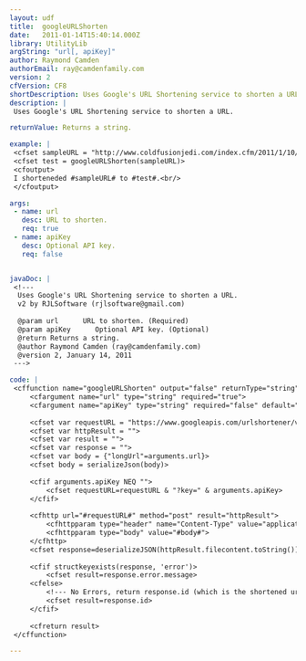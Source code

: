 ```yaml
---
layout: udf
title:  googleURLShorten
date:   2011-01-14T15:40:14.000Z
library: UtilityLib
argString: "url[, apiKey]"
author: Raymond Camden
authorEmail: ray@camdenfamily.com
version: 2
cfVersion: CF8
shortDescription: Uses Google's URL Shortening service to shorten a URL.
description: |
 Uses Google's URL Shortening service to shorten a URL.

returnValue: Returns a string.

example: |
 <cfset sampleURL = "http://www.coldfusionjedi.com/index.cfm/2011/1/10/jQuery-based-example-of-simple-shopping-cart-UI">
 <cfset test = googleURLShorten(sampleURL)>
 <cfoutput>
 I shorteneded #sampleURL# to #test#.<br/>
 </cfoutput>

args:
 - name: url
   desc: URL to shorten.
   req: true
 - name: apiKey
   desc: Optional API key.
   req: false


javaDoc: |
 <!---
  Uses Google's URL Shortening service to shorten a URL.
  v2 by RJLSoftware (rjlsoftware@gmail.com)
  
  @param url      URL to shorten. (Required)
  @param apiKey      Optional API key. (Optional)
  @return Returns a string. 
  @author Raymond Camden (ray@camdenfamily.com) 
  @version 2, January 14, 2011 
 --->

code: |
 <cffunction name="googleURLShorten" output="false" returnType="string">
     <cfargument name="url" type="string" required="true">
     <cfargument name="apiKey" type="string" required="false" default="" hint="API key identifies your application to Google">
 
     <cfset var requestURL = "https://www.googleapis.com/urlshortener/v1/url">
     <cfset var httpResult = "">
     <cfset var result = "">
     <cfset var response = "">
     <cfset var body = {"longUrl"=arguments.url}>
     <cfset body = serializeJson(body)>
 
     <cfif arguments.apiKey NEQ "">
         <cfset requestURL=requestURL & "?key=" & arguments.apiKey>
     </cfif>
 
     <cfhttp url="#requestURL#" method="post" result="httpResult">
         <cfhttpparam type="header" name="Content-Type" value="application/json">
         <cfhttpparam type="body" value="#body#">
     </cfhttp>
     <cfset response=deserializeJSON(httpResult.filecontent.toString())>
 
     <cfif structkeyexists(response, 'error')>
         <cfset result=response.error.message>
     <cfelse>
         <!--- No Errors, return response.id (which is the shortened url) --->
         <cfset result=response.id>
     </cfif>
 
     <cfreturn result>
 </cffunction>

---
```


